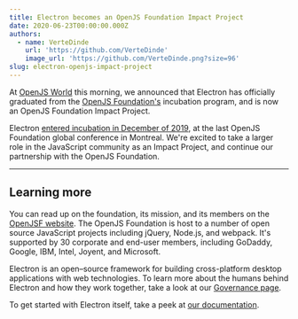 ```yaml
---
title: Electron becomes an OpenJS Foundation Impact Project
date: 2020-06-23T00:00:00.000Z
authors:
  - name: VerteDinde
    url: 'https://github.com/VerteDinde'
    image_url: 'https://github.com/VerteDinde.png?size=96'
slug: electron-openjs-impact-project
---
```


At [OpenJS World](https://events.linuxfoundation.org/openjs-world/) this morning, we announced that Electron has officially graduated from the [OpenJS Foundation's](https://openjsf.org/) incubation program, and is now an OpenJS Foundation Impact Project.

Electron [entered incubation in December of 2019](https://openjsf.org/blog/2019/12/11/electron-joins-the-openjs-foundation/), at the last OpenJS Foundation global conference in Montreal. We're excited to take a larger role in the JavaScript community as an Impact Project, and continue our partnership with the OpenJS Foundation.

---

## Learning more

You can read up on the foundation, its mission, and its members on the [OpenJSF website](https://www.notion.so/Electron-joins-the-OpenJS-Foundation-d898f12480874e56abe78f29b041fb91#0801fd7e9fa340afbcdce0510ba05f8a). The OpenJS Foundation is host to a number of open source JavaScript projects including jQuery, Node.js, and webpack. It's supported by 30 corporate and end-user members, including GoDaddy, Google, IBM, Intel, Joyent, and Microsoft.

Electron is an open–source framework for building cross-platform desktop applications with web technologies. To learn more about the humans behind Electron and how they work together, take a look at our [Governance page](https://electronjs.org/governance).

To get started with Electron itself, take a peek at [our documentation](https://electronjs.org/docs).
